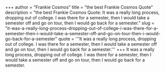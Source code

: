 +++
author = "Frankie Cosmos"
title = "the best Frankie Cosmos Quote"
description = "the best Frankie Cosmos Quote: It was a really long process, dropping out of college. I was there for a semester, then I would take a semester off and go on tour, then I would go back for a semester."
slug = "it-was-a-really-long-process-dropping-out-of-college-i-was-there-for-a-semester-then-i-would-take-a-semester-off-and-go-on-tour-then-i-would-go-back-for-a-semester"
quote = '''It was a really long process, dropping out of college. I was there for a semester, then I would take a semester off and go on tour, then I would go back for a semester.'''
+++
It was a really long process, dropping out of college. I was there for a semester, then I would take a semester off and go on tour, then I would go back for a semester.
